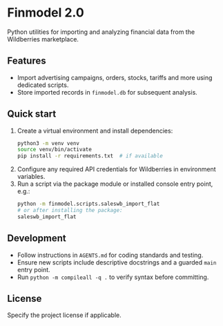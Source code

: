 # Finmodel 2.0

Python utilities for importing and analyzing financial data from the Wildberries marketplace.

## Features
- Import advertising campaigns, orders, stocks, tariffs and more using dedicated scripts.
- Store imported records in `finmodel.db` for subsequent analysis.

## Quick start
1. Create a virtual environment and install dependencies:
   ```bash
   python3 -m venv venv
   source venv/bin/activate
   pip install -r requirements.txt  # if available
   ```
2. Configure any required API credentials for Wildberries in environment variables.
3. Run a script via the package module or installed console entry point, e.g.:
   ```bash
   python -m finmodel.scripts.saleswb_import_flat
   # or after installing the package:
   saleswb_import_flat
   ```

## Development
- Follow instructions in `AGENTS.md` for coding standards and testing.
- Ensure new scripts include descriptive docstrings and a guarded `main` entry point.
- Run `python -m compileall -q .` to verify syntax before committing.

## License
Specify the project license if applicable.
